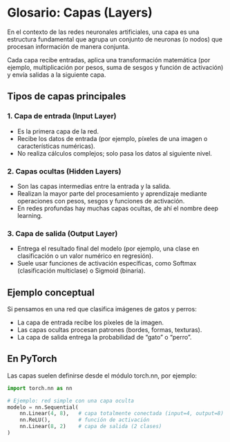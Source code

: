 # Glosario: Capas (Layers)
En el contexto de las redes neuronales artificiales, una capa es una estructura fundamental que agrupa un conjunto de neuronas (o nodos) que procesan información de manera conjunta.

Cada capa recibe entradas, aplica una transformación matemática (por ejemplo, multiplicación por pesos, suma de sesgos y función de activación) y envía salidas a la siguiente capa.
## Tipos de capas principales
### 1. Capa de entrada (Input Layer)
- Es la primera capa de la red.
- Recibe los datos de entrada (por ejemplo, píxeles de una imagen o características numéricas).
- No realiza cálculos complejos; solo pasa los datos al siguiente nivel.
### 2. Capas ocultas (Hidden Layers)
- Son las capas intermedias entre la entrada y la salida.
- Realizan la mayor parte del procesamiento y aprendizaje mediante operaciones con pesos, sesgos y funciones de activación.
- En redes profundas hay muchas capas ocultas, de ahí el nombre deep learning.
### 3. Capa de salida (Output Layer)
- Entrega el resultado final del modelo (por ejemplo, una clase en clasificación o un valor numérico en regresión).
- Suele usar funciones de activación específicas, como Softmax (clasificación multiclase) o Sigmoid (binaria).
## Ejemplo conceptual
Si pensamos en una red que clasifica imágenes de gatos y perros:
- La capa de entrada recibe los píxeles de la imagen.
- Las capas ocultas procesan patrones (bordes, formas, texturas).
- La capa de salida entrega la probabilidad de “gato” o “perro”.
## En PyTorch
Las capas suelen definirse desde el módulo torch.nn, por ejemplo:
```python
import torch.nn as nn

# Ejemplo: red simple con una capa oculta
modelo = nn.Sequential(
    nn.Linear(4, 8),   # capa totalmente conectada (input=4, output=8)
    nn.ReLU(),         # función de activación
    nn.Linear(8, 2)    # capa de salida (2 clases)
)
```